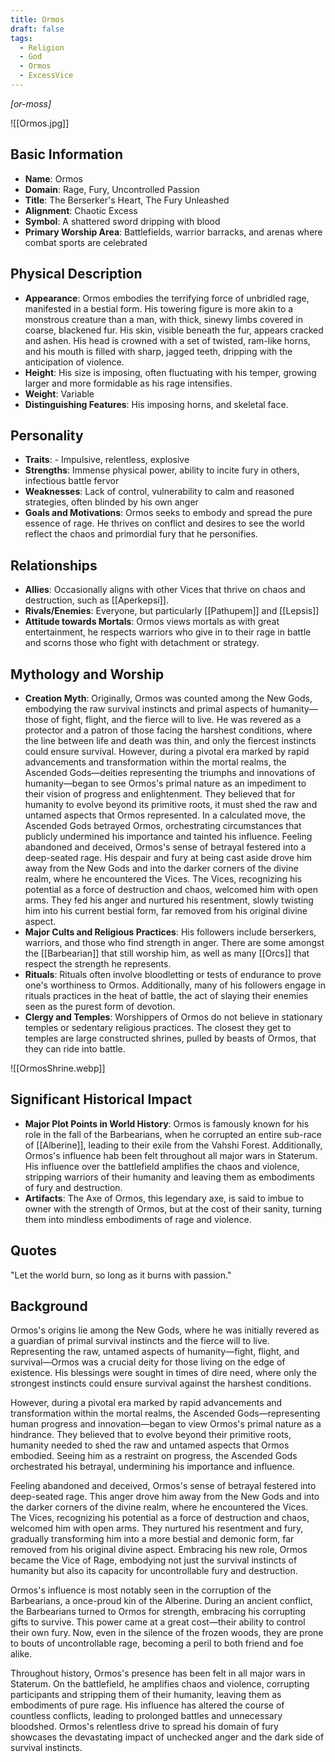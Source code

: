 ```yaml
---
title: Ormos
draft: false
tags:
  - Religion
  - God
  - Ormos
  - ExcessVice
---
```

*[or-moss]*

![[Ormos.jpg]]
## Basic Information

- **Name**: Ormos
- **Domain**: Rage, Fury, Uncontrolled Passion
- **Title**: The Berserker's Heart, The Fury Unleashed
- **Alignment**: Chaotic Excess
- **Symbol**: A shattered sword dripping with blood
- **Primary Worship Area**: Battlefields, warrior barracks, and arenas where combat sports are celebrated

## Physical Description

- **Appearance**: Ormos embodies the terrifying force of unbridled rage, manifested in a bestial form. His towering figure is more akin to a monstrous creature than a man, with thick, sinewy limbs covered in coarse, blackened fur. His skin, visible beneath the fur, appears cracked and ashen. His head is crowned with a set of twisted, ram-like horns, and his mouth is filled with sharp, jagged teeth, dripping with the anticipation of violence.
- **Height**: His size is imposing, often fluctuating with his temper, growing larger and more formidable as his rage intensifies.
- **Weight**: Variable
- **Distinguishing Features**: His imposing horns, and skeletal face. 

## Personality

- **Traits**: - Impulsive, relentless, explosive
- **Strengths**: Immense physical power, ability to incite fury in others, infectious battle fervor
- **Weaknesses**: Lack of control, vulnerability to calm and reasoned strategies, often blinded by his own anger
- **Goals and Motivations**: Ormos seeks to embody and spread the pure essence of rage. He thrives on conflict and desires to see the world reflect the chaos and primordial fury that he personifies.

## Relationships

- **Allies**: Occasionally aligns with other Vices that thrive on chaos and destruction, such as [[Aperkepsi]].
- **Rivals/Enemies**: Everyone, but particularly [[Pathupem]] and [[Lepsis]]
- **Attitude towards Mortals**: Ormos views mortals as with great entertainment, he respects warriors who give in to their rage in battle and scorns those who fight with detachment or strategy.

## Mythology and Worship

- **Creation Myth**: 
	Originally, Ormos was counted among the New Gods, embodying the raw survival instincts and primal aspects of humanity—those of fight, flight, and the fierce will to live. He was revered as a protector and a patron of those facing the harshest conditions, where the line between life and death was thin, and only the fiercest instincts could ensure survival. 
	However, during a pivotal era marked by rapid advancements and transformation within the mortal realms, the Ascended Gods—deities representing the triumphs and innovations of humanity—began to see Ormos's primal nature as an impediment to their vision of progress and enlightenment. They believed that for humanity to evolve beyond its primitive roots, it must shed the raw and untamed aspects that Ormos represented.
	In a calculated move, the Ascended Gods betrayed Ormos, orchestrating circumstances that publicly undermined his importance and tainted his influence. Feeling abandoned and deceived, Ormos's sense of betrayal festered into a deep-seated rage. His despair and fury at being cast aside drove him away from the New Gods and into the darker corners of the divine realm, where he encountered the Vices.
	The Vices, recognizing his potential as a force of destruction and chaos, welcomed him with open arms. They fed his anger and nurtured his resentment, slowly twisting him into his current bestial form, far removed from his original divine aspect.
- **Major Cults and Religious Practices**: His followers include berserkers, warriors, and those who find strength in anger. There are some amongst the [[Barbearian]] that still worship him, as well as many [[Orcs]] that respect the strength he represents. 
- **Rituals**: Rituals often involve bloodletting or tests of endurance to prove one's worthiness to Ormos. Additionally, many of his followers engage in rituals practices in the heat of battle, the act of slaying their enemies seen as the purest form of devotion. 
- **Clergy and Temples**: Worshippers of Ormos do not believe in stationary temples or sedentary religious practices. The closest they get to temples are large constructed shrines, pulled by beasts of Ormos, that they can ride into battle. 

![[OrmosShrine.webp]]

## Significant Historical Impact

- **Major Plot Points in World History**: Ormos is famously known for his role in the fall of the Barbearians, when he corrupted an entire sub-race of [[Alberine]], leading to their exile from the Vahshi Forest. Additionally, Ormos's influence hab been felt throughout all major wars in Staterum. His influence over the battlefield amplifies the chaos and violence, stripping warriors of their humanity and leaving them as embodiments of fury and destruction.
- **Artifacts**: The Axe of Ormos, this legendary axe, is said to imbue to owner with the strength of Ormos, but at the cost of their sanity, turning them into mindless embodiments of rage and violence. 

## Quotes

"Let the world burn, so long as it burns with passion."

## Background

Ormos's origins lie among the New Gods, where he was initially revered as a guardian of primal survival instincts and the fierce will to live. Representing the raw, untamed aspects of humanity—fight, flight, and survival—Ormos was a crucial deity for those living on the edge of existence. His blessings were sought in times of dire need, where only the strongest instincts could ensure survival against the harshest conditions.

However, during a pivotal era marked by rapid advancements and transformation within the mortal realms, the Ascended Gods—representing human progress and innovation—began to view Ormos's primal nature as a hindrance. They believed that to evolve beyond their primitive roots, humanity needed to shed the raw and untamed aspects that Ormos embodied. Seeing him as a restraint on progress, the Ascended Gods orchestrated his betrayal, undermining his importance and influence.

Feeling abandoned and deceived, Ormos's sense of betrayal festered into deep-seated rage. This anger drove him away from the New Gods and into the darker corners of the divine realm, where he encountered the Vices. The Vices, recognizing his potential as a force of destruction and chaos, welcomed him with open arms. They nurtured his resentment and fury, gradually transforming him into a more bestial and demonic form, far removed from his original divine aspect. Embracing his new role, Ormos became the Vice of Rage, embodying not just the survival instincts of humanity but also its capacity for uncontrollable fury and destruction.

Ormos's influence is most notably seen in the corruption of the Barbearians, a once-proud kin of the Alberine. During an ancient conflict, the Barbearians turned to Ormos for strength, embracing his corrupting gifts to survive. This power came at a great cost—their ability to control their own fury. Now, even in the silence of the frozen woods, they are prone to bouts of uncontrollable rage, becoming a peril to both friend and foe alike.

Throughout history, Ormos's presence has been felt in all major wars in Staterum. On the battlefield, he amplifies chaos and violence, corrupting participants and stripping them of their humanity, leaving them as embodiments of pure rage. His influence has altered the course of countless conflicts, leading to prolonged battles and unnecessary bloodshed. Ormos's relentless drive to spread his domain of fury showcases the devastating impact of unchecked anger and the dark side of survival instincts.